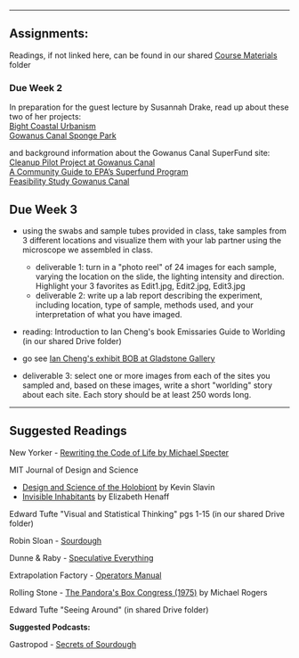 ___
## Assignments:

Readings, if not linked here, can be found in our shared [Course Materials](https://drive.google.com/drive/folders/1UoE4GEZ-vz3ctey6CQVnCYYRHCdVreiI?usp=sharing) folder 

### Due Week 2

In preparation for the guest lecture by Susannah Drake, read up about these two of her projects:   
[Bight Coastal Urbanism](https://dlandstudio.com/Bight-Coastal-Urbanism)  
[Gowanus Canal Sponge Park](https://dlandstudio.com/Gowanus-Canal-Sponge-Park-Pilot)  

and background information about the Gowanus Canal SuperFund site:  
[Cleanup Pilot Project at Gowanus Canal](https://www.epa.gov/newsreleases/pilot-project-advances-epas-cleanup-gowanus-canal-superfund-site-brooklyn-ny)  
[A Community Guide to EPA’s Superfund Program](https://semspub.epa.gov/work/HQ/175197.pdf)  
[Feasibility Study Gowanus Canal](https://semspub.epa.gov/work/02/122525.pdf)  
 

## Due Week 3

- using the swabs and sample tubes provided in class, take samples from 3 different locations and visualize them with your lab partner using the microscope we assembled in class.   
    + deliverable 1: turn in a "photo reel" of 24 images for each sample, varying the location on the slide, the lighting intensity and direction. Highlight your 3 favorites as Edit1.jpg, Edit2.jpg, Edit3.jpg  
    + deliverable 2: write up a lab report describing the experiment, including location, type of sample, methods used, and your interpretation of what you have imaged.  

- reading: Introduction to Ian Cheng's book Emissaries Guide to Worlding (in our shared Drive folder)  
- go see [Ian Cheng's exhibit BOB at Gladstone Gallery](https://gladstonegallery.com/exhibition/16819#&panel1-1)  
- deliverable 3: select one or more images from each of the sites you sampled and, based on these images, write a short "worlding" story about each site. Each story should be at least 250 words long. 

___

## Suggested Readings


New Yorker - [Rewriting the Code of Life by Michael Specter](https://www.newyorker.com/magazine/2017/01/02/rewriting-the-code-of-life)

MIT Journal of Design and Science

* [Design and Science of the Holobiont](https://jods.mitpress.mit.edu/pub/design-science-holobiont) by Kevin Slavin
* [Invisible Inhabitants](https://jods.mitpress.mit.edu/pub/invisible-inhabitants) by Elizabeth Henaff 


Edward Tufte "Visual and Statistical Thinking" pgs 1-15 \(in our shared Drive folder\)





Robin Sloan - [Sourdough](https://www.robinsloan.com/books/sourdough/)

Dunne & Raby - [Speculative Everything](https://shibboleth.nyu.edu/idp/profile/SAML2/Redirect/SSO?SAMLRequest=fZJRb4IwEMe%2FCum7FHBD1ogJ04eZuEmE7WEvS4FDmtSW9Yqb336IGt2Lj03%2F97u7XztFvpMtSzrbqA18d4DW%2Bd1JhWy4iElnFNMcBTLFd4DMlixLXlcscD3WGm11qSVxEkQwVmg11wq7HZgMzF6U8L5ZxaSxtkVGqdRboVwpCsPNwVWHzoWqo1kjikJLsI2LqOkRHtB0neXEWfTTCMWP3CsFr%2FkLQlQt7WephYRz%2FQYqYaC0NMvWxFkuYvI1nhRhHVaPIS%2F88YMf1lBOAOowKv1JUMNTH8OUI4o9xMQ%2FnrCDpULLlY1J4PnRyPNHQZD7EfMiNg4%2FiZOeBTwLVQm1vW%2BrOIWQveR5Ojpt%2BAEGh%2B36AJlNj87Z0NjcvMJ9LL%2BoJ7P7oq%2FiRthO6U2vU%2BOWvfXw5SLVUpQHJ5FS%2F8wNcDv4oLNTyf%2B%2FMvsD&RelayState=ss%3Amem%3A1d67aeceba6c51cc5033f36ca9e24d1916e5d2aa8398baf7f2d0a19881995398)

Extrapolation Factory - [Operators Manual](https://getit.library.nyu.edu/resolve?&amp;ctx_ver=Z39.88-2004&amp;ctx_enc=info:ofi/enc:UTF-8&amp;ctx_tim=2018-01-22T13%3A10%3A19IST&amp;url_ver=Z39.88-2004&amp;url_ctx_fmt=infofi/fmt:kev:mtx:ctx&amp;rfr_id=info:sid/primo.exlibrisgroup.com:primo-nyu_aleph004432801&amp;rft_val_fmt=info:ofi/fmt:kev:mtx:book&amp;rft.genre=book&amp;rft.jtitle=&amp;rft.btitle=Extrapolation)

Rolling Stone - [The Pandora's Box Congress \(1975\)](https://drive.google.com/file/d/0B6poxaXYKwZrQ2FZd3k3ZDhyWlE/view?usp=sharing) by Michael Rogers

Edward Tufte "Seeing Around" \(in shared Drive folder\)


**Suggested Podcasts:**

Gastropod - [Secrets of Sourdough](https://gastropod.com/secrets-of-sourdough/)

